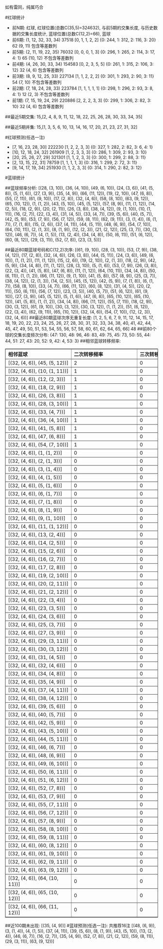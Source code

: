 <!-- 
.. title: 大乐透11145期(2011-12-10)数据分析报告
.. slug: dlott-11145-2011-12-10-report
.. date: 2011-12-11 08:00:00 UTC+08:00
.. tags: Lottery
.. link: 
.. description: 
.. type: text
-->

如有雷同，纯属巧合

<!-- TEASER_END-->

#红球统计

- 前N期: 红球, 红球位置(总数C(35,5)=324632), 与前5期的交集长度, 与历史数据的交集长度统计, 蓝球位置(总数C(12,2)=66), 蓝球
- 前6期: (1, 12, 32, 33, 34) 37518 [0, 1, 1, 2, 2] {0: 244, 1: 312, 2: 116, 3: 20} 62 (9, 11) 包含等差数列
- 前5期: (2, 11, 19, 22, 35) 76032 [0, 0, 0, 1, 3] {0: 296, 1: 265, 2: 114, 3: 17, 4: 1} 65 (10, 12) 不包含等差数列
- 前4期: (4, 26, 30, 33, 34) 154583 [0, 2, 3, 5, 5] {0: 261, 1: 315, 2: 106, 3: 12} 32 (4, 6) 包含等差数列
- 前3期: (8, 9, 12, 25, 33) 227134 [1, 1, 2, 2, 2] {0: 301, 1: 293, 2: 90, 3: 11} 54 (7, 10) 不包含等差数列
- 前2期: (7, 18, 24, 28, 33) 223784 [1, 1, 1, 1, 1] {0: 298, 1: 296, 2: 93, 3: 8, 4: 1} 12 (2, 3) 不包含等差数列
- 前1期: (7, 15, 19, 24, 29) 220886 [2, 2, 2, 3, 3] {0: 299, 1: 306, 2: 82, 3: 10} 32 (4, 6) 包含等差数列

##最近5期交集:
15,[2, 4, 8, 9, 11, 12, 18, 22, 25, 26, 28, 30, 33, 34, 35]

##最近5期并集:
15,[1, 3, 5, 6, 10, 13, 14, 16, 17, 20, 21, 23, 27, 31, 32]

#红球预测(任选一注)

- [7, 16, 23, 28, 30] 222230 [1, 2, 2, 3, 3] {0: 327, 1: 282, 2: 82, 3: 6, 4: 1}
- [10, 12, 18, 24, 32] 261909 [1, 2, 3, 3, 3] {0: 286, 1: 309, 2: 93, 3: 10}
- [20, 25, 26, 27, 29] 321301 [1, 1, 2, 3, 3] {0: 300, 1: 299, 2: 88, 3: 11}
- [2, 13, 15, 22, 31] 78759 [1, 1, 1, 1, 3] {0: 316, 1: 299, 2: 72, 3: 11}
- [9, 14, 17, 19, 34] 251930 [1, 1, 2, 3, 3] {0: 314, 1: 290, 2: 82, 3: 12}

#蓝球统计

##蓝球频率分析:
[(28, (3, 10)), (36, (4, 10)), (49, (6, 10)), (24, (3, 6)), (41, (5, 8)), (5, (1, 6)), (27, (3, 9)), (35, (4, 9)), (66, (11, 12)), (19, (2, 10)), (47, (6, 8)), (55, (7, 11)), (61, (9, 10)), (17, (2, 8)), (32, (4, 6)), (58, (8, 10)), (63, (9, 12)), (65, (10, 12)), (1, (1, 2)), (43, (5, 10)), (45, (5, 12)), (57, (8, 9)), (11, (1, 12)), (14, (2, 5)), (18, (2, 9)), (20, (2, 11)), (26, (3, 8)), (38, (4, 12)), (9, (1, 10)), (10, (1, 11)), (16, (2, 7)), (22, (3, 4)), (31, (4, 5)), (33, (4, 7)), (39, (5, 6)), (40, (5, 7)), (42, (5, 9)), (53, (7, 9)), (56, (7, 12)), (59, (8, 11)), (62, (9, 11)), (3, (1, 4)), (6, (1, 7)), (7, (1, 8)), (15, (2, 6)), (37, (4, 11)), (44, (5, 11)), (48, (6, 9)), (54, (7, 10)), (64, (10, 11)), (2, (1, 3)), (8, (1, 9)), (12, (2, 3)), (21, (2, 12)), (25, (3, 7)), (30, (3, 12)), (46, (6, 7)), (4, (1, 5)), (13, (2, 4)), (34, (4, 8)), (50, (6, 11)), (51, (6, 12)), (60, (8, 12)), (29, (3, 11)), (52, (7, 8)), (23, (3, 5))]

##最近80期蓝球号码和C(12,2)次序:
[(61, (9, 10)), (28, (3, 10)), (53, (7, 9)), (38, (4, 12)), (17, (2, 8)), (32, (4, 6)), (26, (3, 8)), (44, (5, 11)), (24, (3, 6)), (49, (6, 10)), (1, (1, 2)), (11, (1, 12)), (15, (2, 6)), (19, (2, 10)), (2, (1, 3)), (18, (2, 9)), (42, (5, 9)), (34, (4, 8)), (11, (1, 12)), (28, (3, 10)), (5, (1, 6)), (53, (7, 9)), (26, (3, 8)), (22, (3, 4)), (41, (5, 8)), (47, (6, 8)), (11, (1, 12)), (64, (10, 11)), (34, (4, 8)), (50, (6, 11)), (1, (1, 2)), (66, (11, 12)), (9, (1, 10)), (41, (5, 8)), (57, (8, 9)), (25, (3, 7)), (38, (4, 12)), (2, (1, 3)), (14, (2, 5)), (45, (5, 12)), (42, (5, 9)), (7, (1, 8)), (6, (1, 7)), (58, (8, 10)), (33, (4, 7)), (66, (11, 12)), (60, (8, 12)), (31, (4, 5)), (20, (2, 11)), (50, (6, 11)), (56, (7, 12)), (23, (3, 5)), (40, (5, 7)), (51, (6, 12)), (61, (9, 10)), (27, (3, 9)), (45, (5, 12)), (5, (1, 6)), (47, (6, 8)), (65, (10, 12)), (65, (10, 12)), (41, (5, 8)), (1, (1, 2)), (34, (4, 8)), (66, (11, 12)), (55, (7, 11)), (18, (2, 9)), (30, (3, 12)), (61, (9, 10)), (30, (3, 12)), (30, (3, 12)), (1, (1, 2)), (51, (6, 12)), (22, (3, 4)), (62, (9, 11)), (65, (10, 12)), (32, (4, 6)), (54, (7, 10)), (12, (2, 3)), (32, (4, 6))]
##最近80期蓝球次序无重复长度:
[1, 2, 5, 6, 7, 9, 11, 12, 14, 15, 17, 18, 19, 20, 22, 23, 24, 25, 26, 27, 28, 30, 31, 32, 33, 34, 38, 40, 41, 42, 44, 45, 47, 49, 50, 51, 53, 54, 55, 56, 57, 58, 60, 61, 62, 64, 65, 66] 48
##前80个球的交集长度频次分布:
{47: 130, 48: 96, 46: 83, 49: 75, 45: 73, 50: 55, 44: 44, 51: 27, 43: 20, 52: 9, 42: 4, 53: 3}
##相邻蓝球转移频率:
<table border="1" class="table table-striped dataframe">
  <thead>
    <tr style="text-align: left;">
      <th style="min-width: 200px;">相邻蓝球</th>
      <th style="min-width: 200px;">二次转移频率</th>
      <th style="min-width: 200px;">三次转移频率</th>
    </tr>
  </thead>
  <tbody>
    <tr>
      <td>  [(32, (4, 6)), (45, (5, 12))]</td>
      <td> 2</td>
      <td> 0</td>
    </tr>
    <tr>
      <td>  [(32, (4, 6)), (10, (1, 11))]</td>
      <td> 1</td>
      <td> 0</td>
    </tr>
    <tr>
      <td>   [(32, (4, 6)), (12, (2, 3))]</td>
      <td> 1</td>
      <td> 0</td>
    </tr>
    <tr>
      <td>   [(32, (4, 6)), (18, (2, 9))]</td>
      <td> 1</td>
      <td> 0</td>
    </tr>
    <tr>
      <td>   [(32, (4, 6)), (26, (3, 8))]</td>
      <td> 1</td>
      <td> 0</td>
    </tr>
    <tr>
      <td>  [(32, (4, 6)), (28, (3, 10))]</td>
      <td> 1</td>
      <td> 0</td>
    </tr>
    <tr>
      <td>   [(32, (4, 6)), (33, (4, 7))]</td>
      <td> 1</td>
      <td> 0</td>
    </tr>
    <tr>
      <td>  [(32, (4, 6)), (36, (4, 10))]</td>
      <td> 1</td>
      <td> 0</td>
    </tr>
    <tr>
      <td>   [(32, (4, 6)), (41, (5, 8))]</td>
      <td> 1</td>
      <td> 0</td>
    </tr>
    <tr>
      <td>   [(32, (4, 6)), (47, (6, 8))]</td>
      <td> 1</td>
      <td> 0</td>
    </tr>
    <tr>
      <td>  [(32, (4, 6)), (54, (7, 10))]</td>
      <td> 1</td>
      <td> 0</td>
    </tr>
    <tr>
      <td>    [(32, (4, 6)), (1, (1, 2))]</td>
      <td> 0</td>
      <td> 0</td>
    </tr>
    <tr>
      <td>    [(32, (4, 6)), (2, (1, 3))]</td>
      <td> 0</td>
      <td> 0</td>
    </tr>
    <tr>
      <td>    [(32, (4, 6)), (3, (1, 4))]</td>
      <td> 0</td>
      <td> 0</td>
    </tr>
    <tr>
      <td>    [(32, (4, 6)), (4, (1, 5))]</td>
      <td> 0</td>
      <td> 0</td>
    </tr>
    <tr>
      <td>    [(32, (4, 6)), (5, (1, 6))]</td>
      <td> 0</td>
      <td> 0</td>
    </tr>
    <tr>
      <td>    [(32, (4, 6)), (6, (1, 7))]</td>
      <td> 0</td>
      <td> 0</td>
    </tr>
    <tr>
      <td>    [(32, (4, 6)), (7, (1, 8))]</td>
      <td> 0</td>
      <td> 0</td>
    </tr>
    <tr>
      <td>    [(32, (4, 6)), (8, (1, 9))]</td>
      <td> 0</td>
      <td> 0</td>
    </tr>
    <tr>
      <td>   [(32, (4, 6)), (9, (1, 10))]</td>
      <td> 0</td>
      <td> 0</td>
    </tr>
    <tr>
      <td>  [(32, (4, 6)), (11, (1, 12))]</td>
      <td> 0</td>
      <td> 0</td>
    </tr>
    <tr>
      <td>   [(32, (4, 6)), (13, (2, 4))]</td>
      <td> 0</td>
      <td> 0</td>
    </tr>
    <tr>
      <td>   [(32, (4, 6)), (14, (2, 5))]</td>
      <td> 0</td>
      <td> 0</td>
    </tr>
    <tr>
      <td>   [(32, (4, 6)), (15, (2, 6))]</td>
      <td> 0</td>
      <td> 0</td>
    </tr>
    <tr>
      <td>   [(32, (4, 6)), (16, (2, 7))]</td>
      <td> 0</td>
      <td> 0</td>
    </tr>
    <tr>
      <td>   [(32, (4, 6)), (17, (2, 8))]</td>
      <td> 0</td>
      <td> 0</td>
    </tr>
    <tr>
      <td>  [(32, (4, 6)), (19, (2, 10))]</td>
      <td> 0</td>
      <td> 0</td>
    </tr>
    <tr>
      <td>  [(32, (4, 6)), (20, (2, 11))]</td>
      <td> 0</td>
      <td> 0</td>
    </tr>
    <tr>
      <td>  [(32, (4, 6)), (21, (2, 12))]</td>
      <td> 0</td>
      <td> 0</td>
    </tr>
    <tr>
      <td>   [(32, (4, 6)), (22, (3, 4))]</td>
      <td> 0</td>
      <td> 0</td>
    </tr>
    <tr>
      <td>   [(32, (4, 6)), (23, (3, 5))]</td>
      <td> 0</td>
      <td> 0</td>
    </tr>
    <tr>
      <td>   [(32, (4, 6)), (24, (3, 6))]</td>
      <td> 0</td>
      <td> 0</td>
    </tr>
    <tr>
      <td>   [(32, (4, 6)), (25, (3, 7))]</td>
      <td> 0</td>
      <td> 0</td>
    </tr>
    <tr>
      <td>   [(32, (4, 6)), (27, (3, 9))]</td>
      <td> 0</td>
      <td> 0</td>
    </tr>
    <tr>
      <td>  [(32, (4, 6)), (29, (3, 11))]</td>
      <td> 0</td>
      <td> 0</td>
    </tr>
    <tr>
      <td>  [(32, (4, 6)), (30, (3, 12))]</td>
      <td> 0</td>
      <td> 0</td>
    </tr>
    <tr>
      <td>   [(32, (4, 6)), (31, (4, 5))]</td>
      <td> 0</td>
      <td> 0</td>
    </tr>
    <tr>
      <td>   [(32, (4, 6)), (32, (4, 6))]</td>
      <td> 0</td>
      <td> 0</td>
    </tr>
    <tr>
      <td>   [(32, (4, 6)), (34, (4, 8))]</td>
      <td> 0</td>
      <td> 0</td>
    </tr>
    <tr>
      <td>   [(32, (4, 6)), (35, (4, 9))]</td>
      <td> 0</td>
      <td> 0</td>
    </tr>
    <tr>
      <td>  [(32, (4, 6)), (37, (4, 11))]</td>
      <td> 0</td>
      <td> 0</td>
    </tr>
    <tr>
      <td>  [(32, (4, 6)), (38, (4, 12))]</td>
      <td> 0</td>
      <td> 0</td>
    </tr>
    <tr>
      <td>   [(32, (4, 6)), (39, (5, 6))]</td>
      <td> 0</td>
      <td> 0</td>
    </tr>
    <tr>
      <td>   [(32, (4, 6)), (40, (5, 7))]</td>
      <td> 0</td>
      <td> 0</td>
    </tr>
    <tr>
      <td>   [(32, (4, 6)), (42, (5, 9))]</td>
      <td> 0</td>
      <td> 0</td>
    </tr>
    <tr>
      <td>  [(32, (4, 6)), (43, (5, 10))]</td>
      <td> 0</td>
      <td> 0</td>
    </tr>
    <tr>
      <td>  [(32, (4, 6)), (44, (5, 11))]</td>
      <td> 0</td>
      <td> 0</td>
    </tr>
    <tr>
      <td>   [(32, (4, 6)), (46, (6, 7))]</td>
      <td> 0</td>
      <td> 0</td>
    </tr>
    <tr>
      <td>   [(32, (4, 6)), (48, (6, 9))]</td>
      <td> 0</td>
      <td> 0</td>
    </tr>
    <tr>
      <td>  [(32, (4, 6)), (49, (6, 10))]</td>
      <td> 0</td>
      <td> 0</td>
    </tr>
    <tr>
      <td>  [(32, (4, 6)), (50, (6, 11))]</td>
      <td> 0</td>
      <td> 0</td>
    </tr>
    <tr>
      <td>  [(32, (4, 6)), (51, (6, 12))]</td>
      <td> 0</td>
      <td> 0</td>
    </tr>
    <tr>
      <td>   [(32, (4, 6)), (52, (7, 8))]</td>
      <td> 0</td>
      <td> 0</td>
    </tr>
    <tr>
      <td>   [(32, (4, 6)), (53, (7, 9))]</td>
      <td> 0</td>
      <td> 0</td>
    </tr>
    <tr>
      <td>  [(32, (4, 6)), (55, (7, 11))]</td>
      <td> 0</td>
      <td> 0</td>
    </tr>
    <tr>
      <td>  [(32, (4, 6)), (56, (7, 12))]</td>
      <td> 0</td>
      <td> 0</td>
    </tr>
    <tr>
      <td>   [(32, (4, 6)), (57, (8, 9))]</td>
      <td> 0</td>
      <td> 0</td>
    </tr>
    <tr>
      <td>  [(32, (4, 6)), (58, (8, 10))]</td>
      <td> 0</td>
      <td> 0</td>
    </tr>
    <tr>
      <td>  [(32, (4, 6)), (59, (8, 11))]</td>
      <td> 0</td>
      <td> 0</td>
    </tr>
    <tr>
      <td>  [(32, (4, 6)), (60, (8, 12))]</td>
      <td> 0</td>
      <td> 0</td>
    </tr>
    <tr>
      <td>  [(32, (4, 6)), (61, (9, 10))]</td>
      <td> 0</td>
      <td> 0</td>
    </tr>
    <tr>
      <td>  [(32, (4, 6)), (62, (9, 11))]</td>
      <td> 0</td>
      <td> 0</td>
    </tr>
    <tr>
      <td>  [(32, (4, 6)), (63, (9, 12))]</td>
      <td> 0</td>
      <td> 0</td>
    </tr>
    <tr>
      <td> [(32, (4, 6)), (64, (10, 11))]</td>
      <td> 0</td>
      <td> 0</td>
    </tr>
    <tr>
      <td> [(32, (4, 6)), (65, (10, 12))]</td>
      <td> 0</td>
      <td> 0</td>
    </tr>
    <tr>
      <td> [(32, (4, 6)), (66, (11, 12))]</td>
      <td> 0</td>
      <td> 0</td>
    </tr>
  </tbody>
</table>
##近100期未出现:
[(35, (4, 9))]
#蓝球预测(任选一注):
共推荐16注
[(48, (6, 9)), (3, (1, 4)), (4, (1, 5)), (37, (4, 11)), (39, (5, 6)), (8, (1, 9)), (43, (5, 10)), (13, (2, 4)), (46, (6, 7)), (16, (2, 7)), (35, (4, 9)), (52, (7, 8)), (21, (2, 12)), (59, (8, 11)), (29, (3, 11)), (63, (9, 12))]

